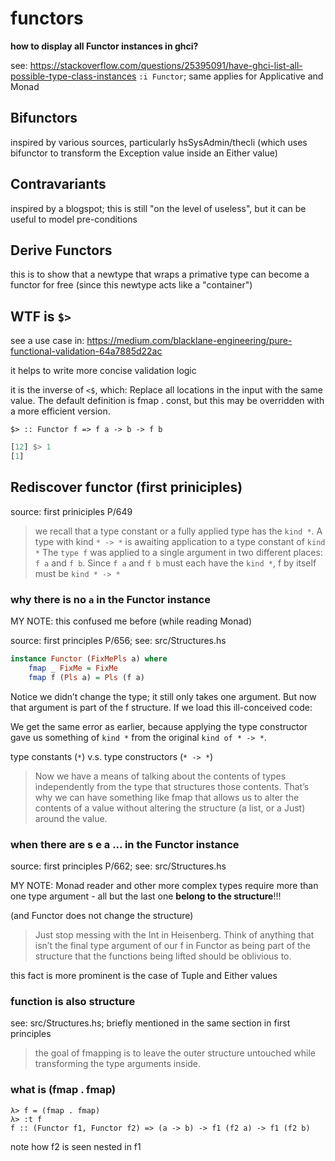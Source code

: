 # functors

**how to display all Functor instances in ghci?**

see: <https://stackoverflow.com/questions/25395091/have-ghci-list-all-possible-type-class-instances>
`:i Functor`; same applies for Applicative and Monad

## Bifunctors

inspired by various sources, particularly hsSysAdmin/thecli (which uses
bifunctor to transform the Exception value inside an Either value)

## Contravariants

inspired by a blogspot; this is still "on the level of useless",
but it can be useful to model pre-conditions

## Derive Functors

this is to show that a newtype that wraps a primative type can become
a functor for free (since this newtype acts like a "container")

## WTF is `$>`

see a use case in: <https://medium.com/blacklane-engineering/pure-functional-validation-64a7885d22ac>

it helps to write more concise validation logic

it is the inverse of `<$`, which:
Replace all locations in the input with the same value. The default definition is fmap . const, but this may be overridden with a more efficient version.

`$> :: Functor f => f a -> b -> f b`

```haskell
[12] $> 1
[1]
```

## Rediscover functor (first priniciples)

source: first priniciples P/649

> we recall that a type constant or a fully applied type has the `kind *`.
> A type with kind `* -> *` is awaiting application to a type constant of `kind *`
> The `type f` was applied to a single argument in two different places: `f a`
> and `f b`. Since `f a` and `f b` must each have the `kind *`, f by itself must be `kind * -> *`

### why there is no `a` in the Functor instance

MY NOTE: this confused me before (while reading Monad)

source: first principles P/656; see: src/Structures.hs

```haskell
instance Functor (FixMePls a) where
    fmap _ FixMe = FixMe
    fmap f (Pls a) = Pls (f a)
```

Notice we didn’t change the type; it still only takes one argument. But now that argument is part of the f structure. If we load this ill-conceived code:

We get the same error as earlier, because applying the type constructor gave us something of `kind *` from the original `kind of * -> *`.

type constants (`*`) v.s. type constructors (`* -> *`)

> Now we have a means of talking about the contents of types independently from the type that structures those contents. That’s why we can have something like fmap that allows us to alter the contents of a value without altering the structure (a list, or a Just) around the value.

### when there are s e a ... in the Functor instance

source: first principles P/662; see: src/Structures.hs

MY NOTE: Monad reader and other more complex types require more than
one type argument - all but the last one **belong to the structure**!!!

(and Functor does not change the structure)

> Just stop messing with the Int in Heisenberg. Think of anything that isn’t the final type argument of our f in Functor as being part of the structure that the functions being lifted should be oblivious to.

this fact is more prominent is the case of Tuple and Either values

### function is also structure

see: src/Structures.hs; briefly mentioned in the same section in
first principles

> the goal of fmapping is to leave the outer structure untouched while transforming the type arguments inside.

### what is (fmap . fmap)

```text
λ> f = (fmap . fmap)
λ> :t f
f :: (Functor f1, Functor f2) => (a -> b) -> f1 (f2 a) -> f1 (f2 b)
```

note how f2 is seen nested in f1
